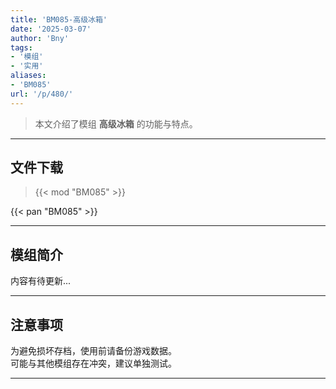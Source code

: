 ```yaml
---
title: 'BM085-高级冰箱'
date: '2025-03-07'
author: 'Bny'
tags:
- '模组'
- '实用'
aliases:
- 'BM085'
url: '/p/480/'
---
```


> 本文介绍了模组 **高级冰箱** 的功能与特点。

---

## 文件下载  

> {{< mod "BM085" >}}  

{{< pan "BM085" >}}  

---

## 模组简介

>  
内容有待更新...  

---

## 注意事项

>  
为避免损坏存档，使用前请备份游戏数据。  
可能与其他模组存在冲突，建议单独测试。  

---

